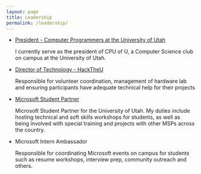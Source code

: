 ```yaml
---
layout: page
title: Leadership
permalink: /leadership/
---
```

- [President - Computer Programmers at the University of Utah](http://www.cpuofu.com/Tanner/)

  I currently serve as the president of CPU of U, a Computer Science club on campus at the University of Utah.

- [Director of Technology - HackTheU](http://hacktheu.com/)

  Responsible for volunteer coordination, management of hardware lab and ensuring participants have adequate technical help for their projects

- [Microsoft Student Partner](https://www.facebook.com/groups/UtesMSP/)

  Microsoft Student Partner for the University of Utah. My duties include hosting technical and soft skills workshops for students, as well as being involved with special training and projects with other MSPs across the country.

- Microsoft Intern Ambassador

  Responsible for coordinating Microsoft events on campus for students such as resume workshops, interview prep, community outreach and others.
